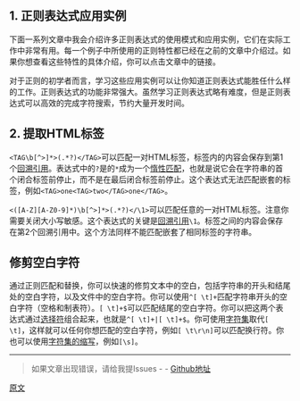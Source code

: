 ## 1. 正则表达式应用实例

下面一系列文章中我会介绍许多正则表达式的使用模式和应用实例，它们在实际工作中非常有用。每一个例子中所使用的正则特性都已经在之前的文章中介绍过。如果你想查看这些特性的具体介绍，你可以点击文章中的链接。

对于正则的初学者而言，学习这些应用实例可以让你知道正则表达式能胜任什么样的工作。正则表达式的功能非常强大。虽然学习正则表达式略有难度，但是正则表达式可以高效的完成字符搜索，节约大量开发时间。

## 2. 提取HTML标签
`<TAG\b[^>]*>(.*?)</TAG>`可以匹配一对HTML标签，标签内的内容会保存到第1个[回溯引用](https://github.com/SBDavid/How-a-Regex-Engine-Works-Internally/blob/master/014-%E5%9B%9E%E6%BA%AF%E5%BC%95%E7%94%A8.md)。表达式中的`?`是的`*`成为一个[惰性匹配](https://github.com/SBDavid/How-a-Regex-Engine-Works-Internally/blob/master/012-%E9%87%8F%E8%AF%8D.md)，也就是说它会在字符串的首个闭合标签前停止，而不是在最后闭合标签前停止。这个表达式无法匹配嵌套的标签，例如`<TAG>one<TAG>two</TAG>one</TAG>`。

`<([A-Z][A-Z0-9]*)\b[^>]*>(.*?)</\1>`可以匹配任意的一对HTML标签。注意你需要关闭大小写敏感。这个表达式的关键是[回溯引用](https://github.com/SBDavid/How-a-Regex-Engine-Works-Internally/blob/master/014-%E5%9B%9E%E6%BA%AF%E5%BC%95%E7%94%A8.md)`\1`。标签之间的内容会保存在第2个回溯引用中。这个方法同样不能匹配嵌套了相同标签的字符串。

## 修剪空白字符
通过正则匹配和替换，你可以快速的修剪文本中的空白，包括字符串的开头和结尾处的空白字符，以及文件中的空白字符。你可以使用`^[ \t]+`匹配字符串开头的空白字符（空格和制表符）。`[ \t]+$`可以匹配结尾的空白字符。你可以把这两个表达式通过[选择符](https://github.com/SBDavid/How-a-Regex-Engine-Works-Internally/blob/master/010-%E9%80%89%E6%8B%A9%E7%AC%A6.md)组合起来，也就是`^[ \t]+|[ \t]+$`。你可使用[字符集](https://github.com/SBDavid/How-a-Regex-Engine-Works-Internally/blob/master/005-%E5%AD%97%E7%AC%A6%E7%B1%BB.md)取代`[ \t]`，这样就可以任何你想匹配的空白字符，例如`[ \t\r\n]`可以匹配换行符。你也可以使用[字符集的缩写](https://github.com/SBDavid/How-a-Regex-Engine-Works-Internally/blob/master/006-%E5%AD%97%E7%AC%A6%E9%9B%86%E7%BC%A9%E5%86%99.md)，例如`[\s]`。

---

> 如果文章出现错误，请给我提Issues - -
[Github地址](https://github.com/SBDavid/How-a-Regex-Engine-Works-Internally)

[原文](https://www.regular-expressions.info/examples.html)